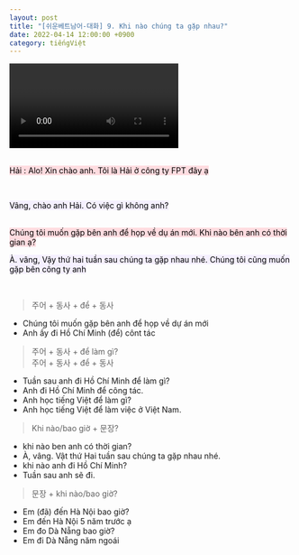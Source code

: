 ```yaml
---
layout: post
title: "[쉬운베트남어-대화] 9. Khi nào chúng ta gặp nhau?"
date: 2022-04-14 12:00:00 +0900
category: tiếngViệt
---
```


<div class="video-container">
    <video id="player" class="video-js vjs-default-skin vjs-big-play-centered" data-json="/public/json/쉬운베트남어-대화9과.json"></video>
</div>

<br>

<mark style="background-color: #ffdce0">Hải : Alo! Xin chào anh. Tôi là Hải ở công ty FPT đây ạ</mark>

<br>

<mark style="background-color: #f5f0ff">Vâng, chào anh Hải. Có việc gì không anh?</mark>

<br>
<mark style="background-color: #ffdce0">Chúng tôi muốn gặp bên anh để họp về dụ án mới. Khi nào bên anh có thời gian ạ?</mark>

<br>

<mark style="background-color: #f5f0ff">À. vâng, Vậy thứ hai tuần sau chúng ta gặp nhau nhé. Chúng tôi cũng muốn gặp bên công ty anh</mark>

<br>


> 주어 + 동사 + để + 동사
- Chúng tôi muốn gặp bên anh để họp về dự án mới
- Anh ấy đi Hồ Chí Minh (để) cônt tác

> 주어 + 동사 + để làm gì?<br>
> 주어 + 동사 + để + 동사
- Tuần sau anh đi Hồ Chí Minh để làm gì?
- Anh đi Hồ Chí Minh để công tác.
- Anh học tiếng Việt để làm gì?
- Anh học tiếng Việt để làm việc ở Việt Nam.

> Khi nào/bao giờ + 문장?
- khi nào ben anh có thời gian?
- À, vâng. Vật thứ Hai tuần sau chúng ta gặp nhau nhé.
- khi nào anh đi Hồ Chí Minh?
- Tuần sau anh sẽ đi.

> 문장 + khi nào/bao giờ?
- Em (đã) đến Hà Nội bao giờ?
- Em đến Hà Nội 5 năm trước ạ
- Em đo Dà Nẵng bao giờ?
- Em đi Dà Nẵng năm ngoái